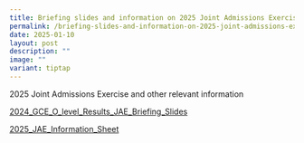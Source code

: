 ```yaml
---
title: Briefing slides and information on 2025 Joint Admissions Exercise (JAE)
permalink: /briefing-slides-and-information-on-2025-joint-admissions-exercise-jae/
date: 2025-01-10
layout: post
description: ""
image: ""
variant: tiptap
---
```

<p>2025 Joint Admissions Exercise and other relevant information</p>
<p><a href="/files/2024_GCE_O_level_Results_JAE_Briefing_Slides.pdf" rel="noopener nofollow" target="_blank">2024_GCE_O_level_Results_JAE_Briefing_Slides</a>
</p>
<p><a href="/files/2025_JAE_Information_Sheet.pdf" rel="noopener nofollow" target="_blank">2025_JAE_Information_Sheet</a>
</p>
<p></p>